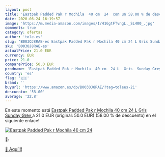 ```yaml
---
layout: post
title: 'Eastpak Padded Pak r Mochila  40 cm  24  con un 58.00 % de descuento'
date: 2020-06-24 16:19:57
image: 'https://m.media-amazon.com/images/I/41GgtFTvngL._SL400_.jpg'
comments: true
category: ofertas
author: 'tole.es'
slug: 'B003OJ8RAE-es Eastpak Padded Pak r Mochila 40 cm 24 L Gris Sunday Grey'
sku: 'B003OJ8RAE-es'
actualPrice: 21.0 EUR
currency: EUR
price: 21.0
comparePrice: 50.0 EUR
prodname: 'Eastpak Padded Pak r Mochila  40 cm  24 L  Gris  Sunday Grey '
country: 'es'
flag: '🇪🇸'
brand: ''
buyurl: 'https://www.amazon.es/dp/B003OJ8RAE/?tag=tolees-21'
descuento: '58.00'
average: '22.8'
---
```


En este momento está [Eastpak Padded Pak r Mochila  40 cm  24 L  Gris  Sunday Grey ](https://www.amazon.es/dp/B003OJ8RAE/?tag=tolees-21) a 21.0 EUR (original: 50.0 EUR) (58.00 %  de descuento) en el siguiente enlace!

[![Eastpak Padded Pak r Mochila  40 cm  24 ](https://m.media-amazon.com/images/I/41GgtFTvngL._SL400_.jpg)](https://www.amazon.es/dp/B003OJ8RAE/?tag=tolees-21)

🔎:


[🛒 Aquí!!!](https://www.amazon.es/dp/B003OJ8RAE/?tag=tolees-21)
